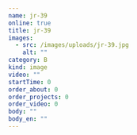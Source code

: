 ```yaml
---
name: jr-39
online: true
title: jr-39
images:
  - src: /images/uploads/jr-39.jpg
    alt: ""
category: B
kind: image
video: ""
startTime: 0
order_about: 0
order_projects: 0
order_video: 0
body: ""
body_en: ""
---
```

